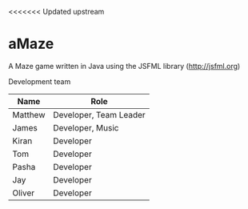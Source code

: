 <<<<<<< Updated upstream
# aMaze

A Maze game written in Java using the JSFML library (http://jsfml.org)

Development team

Name          | Role
------------- | -------------
Matthew       | Developer, Team Leader
James         | Developer, Music
Kiran         | Developer
Tom           | Developer
Pasha         | Developer
Jay           | Developer
Oliver        | Developer